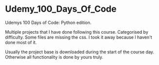 # Udemy_100_Days_Of_Code
Udemys 100 Days of Code: Python edition. 

Multiple projects that I have done following this course. Categorised by difficulty. Some files are missing the css.
I took it away because I haven't done most of it.

Usually the project base is downloaded during the start of the course day. Otherwise all functionality is done by yours truly.

